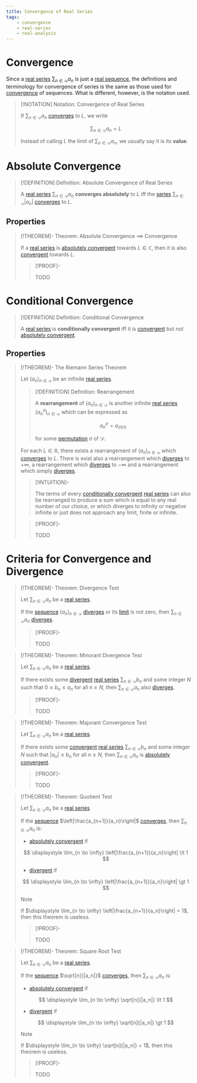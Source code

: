 ```yaml
---
title: Convergence of Real Series
tags:
    - convergence
    - real-series
    - real-analysis
---
```


# Convergence

Since a [real series](Real%20Series.md) $\displaystyle \sum_{n \in \mathcal{D}} a_n$ is just a [real sequence](../Real%20Sequences/Real%20Sequences.md), the definitions and terminology for convergence of series is the same as those used for [convergence](../Real%20Sequences/Convergence%20of%20Real%20Sequences.md) of sequences. What is different, however, is the notation used.

>[!NOTATION] Notation: Convergence of Real Series
>
>If $\displaystyle \sum_{n \in \mathcal{D}} a_n$ [converges](../Real%20Sequences/Convergence%20of%20Real%20Sequences.md) to $L$, we write
>
>$$
>\sum_{n \in \mathcal{D}} a_n = L
>$$
>
>Instead of calling $L$ the limit of $\displaystyle \sum_{n \in \mathcal{D}} a_n$, we usually say it is its **value**.
>

# Absolute Convergence

>[!DEFINITION] Definition: Absolute Convergence of Real Series
>
>A [real series](Real%20Series.md) $\displaystyle \sum_{n \in \mathcal{D}} a_n$ **converges absolutely** to $L$ iff the [series](Real%20Series.md) $\displaystyle \sum_{n \in \mathcal{D}} |a_n|$ [converges](Convergence.md) to $L$.
>

## Properties

>[!THEOREM]- Theorem: Absolute Convergence $\implies$ Convergence
>
>If a [real series](Real%20Series.md) is [absolutely convergent](Convergence.md#absolute%20convergence) towards $L \in \mathbb{C}$, then it is also [convergent](Convergence.md) towards $L$.
>
>>[!PROOF]-
>>
>>TODO
>>
>

# Conditional Convergence

>[!DEFINITION] Definition: Conditional Convergence
>
>A [real series](Real%20Series.md) is **conditionally convergent** iff it is [convergent](Convergence.md) but not [absolutely convergent](Convergence.md#absolute%20convergence).
>

## Properties

>[!THEOREM]- The Riemann Series Theorem
>
>Let $(a_n)_{n \in \mathcal{D}}$ be an infinite [real series](Real%20Series.md).
>
>>[!DEFINITION] Definition: Rearrangement
>>
>>A **rearrangement** of $(a_n)_{n \in \mathcal{D}}$ is another infinite [real series](Real%20Series.md) $(a_n^{\sigma})_{n \in \mathcal{D}}$ which can be expressed as
>>
>>$$
>>a_{n}^{\sigma} = a_{\sigma (n)}
>>$$
>>
>>for some [permutation](../../../Combinatorics/Permutations.md) $\sigma$ of $\mathcal{D}$.
>>
>
>For each $L \in \mathbb{R}$, there exists a rearrangement of $(a_n)_{n \in \mathcal{D}}$ which [converges](Convergence.md) to $L$. There is exist also a rearrangement which [diverges](Convergence.md) to $+\infty$, a rearrangement which [diverges](Convergence.md) to $-\infty$ and a rearrangement which simply [diverges](Convergence.md).
>
>>[!INTUITION]-
>>
>>The terms of every [conditionally convergent](Convergence.md#Conditional%20Convergence) [real series](Real%20Series.md) can also be rearranged to produce a sum which is equal to any real number of our choice, or which diverges to infinity or negative infinite or just does not approach any limit, finite or infinite.
>>
>
>>[!PROOF]-
>>
>>TODO
>>
>

# Criteria for Convergence and Divergence

>[!THEOREM]- Theorem: Divergence Test
>
>Let $\displaystyle \sum_{n \in \mathcal{D}} a_n$ be a [real series](Real%20Series.md).
>
>If the [sequence](../Real%20Sequences/Real%20Sequences.md) $(a_n)_{n \in \mathcal{D}}$ [diverges](../Real%20Sequences/Convergence%20of%20Real%20Sequences.md) or its [limit](../Real%20Sequences/Convergence%20of%20Real%20Sequences.md) is not zero, then $\displaystyle \sum_{n \in \mathcal{D}} a_n$ [diverges](../Real%20Sequences/Convergence%20of%20Real%20Sequences.md).
>
>>[!PROOF]-
>>
>>TODO
>>
>

>[!THEOREM]- Theorem: Minorant Divergence Test
>
>Let $\displaystyle \sum_{n \in \mathcal{D}} a_n$ be a [real series](Real%20Series.md).
>
>If there exists some [divergent](Convergence.md) [real series](Real%20Series.md) $\displaystyle \sum_{n \in \mathcal{D}} b_n$ and some integer $N$ such that $0 \le b_n \le a_n$ for all $n \ge N$, then $\displaystyle \sum_{n \in \mathcal{D}} a_n$ also [diverges](Convergence.md).
>
>>[!PROOF]-
>>
>>TODO
>>
>

>[!THEOREM]- Theorem: Majorant Convergence Test
>
>Let $\displaystyle \sum_{n \in \mathcal{D}} a_n$ be a [real series](Real%20Series.md).
>
>If there exists some [convergent](Convergence.md) [real series](Real%20Series.md) $\displaystyle \sum_{n \in \mathcal{D}} b_n$ and some integer $N$ such that $|a_n| \le b_n$ for all $n \ge N$, then $\displaystyle \sum_{n \in \mathcal{D}} a_n$ is [absolutely convergent](Convergence.md#absolute%20convergence).
>
>>[!PROOF]-
>>
>>TODO
>>
>

>[!THEOREM]- Theorem: Quotient Test
>
>Let $\displaystyle \sum_{n \in \mathcal{D}} a_n$ be a [real series](Real%20Series.md).
>
>If the [sequence](../Real%20Sequences/Real%20Sequences.md) $\left|\frac{a_{n+1}}{a_n}\right|$ [converges](../Real%20Sequences/Convergence%20of%20Real%20Sequences.md), then $\displaystyle \sum_{n \in \mathcal{D}} a_n$ is:
>- [absolutely convergent](Convergence.md#absolute%20convergence) if 
>
>$$
>\displaystyle \lim_{n \to \infty} \left|\frac{a_{n+1}}{a_n}\right| \lt 1
>$$
>
>- [divergent](Convergence.md) if 
>
>$$
>\displaystyle \lim_{n \to \infty} \left|\frac{a_{n+1}}{a_n}\right| \gt 1
>$$
>
>>[!NOTE] 
>>
>>If $\displaystyle \lim_{n \to \infty} \left|\frac{a_{n+1}}{a_n}\right| = 1$, then this theorem is useless.
>>
>
>>[!PROOF]-
>>
>>TODO
>>
>

>[!THEOREM]- Theorem: Square Root Test
>
>Let $\displaystyle \sum_{n \in \mathcal{D}} a_n$ be a [real series](Real%20Series.md).
>
>If the [sequence](../Real%20Sequences/Real%20Sequences.md) $\sqrt[n]{|a_n|}$ [converges](../Real%20Sequences/Convergence%20of%20Real%20Sequences.md), then $\displaystyle \sum_{n \in \mathcal{D}} a_n$ is:
>- [absolutely convergent](Convergence.md#absolute%20convergence) if 
>
>$$
>\displaystyle \lim_{n \to \infty} \sqrt[n]{|a_n|} \lt 1
>$$
>
>- [divergent](Convergence.md) if 
>
>$$
>\displaystyle \lim_{n \to \infty} \sqrt[n]{|a_n|} \gt 1
>$$
>
>>[!NOTE] 
>>
>>If $\displaystyle \lim_{n \to \infty} \sqrt[n]{|a_n|} = 1$, then this theorem is useless.
>>
>
>>[!PROOF]-
>>
>>TODO
>>
>